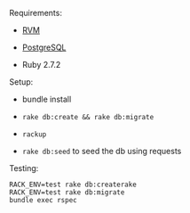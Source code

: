 Requirements:

* [RVM](https://rvm.io/)

* [PostgreSQL](https://www.postgresql.org/)

* Ruby 2.7.2

Setup:

* bundle install

* `rake db:create && rake db:migrate`

* `rackup`

* `rake db:seed` to seed the db using requests

Testing:

```shell
RACK_ENV=test rake db:createrake
RACK_ENV=test rake db:migrate
bundle exec rspec
```
